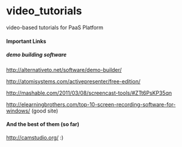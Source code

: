 # video_tutorials
video-based tutorials for PaaS Platform

#### Important Links
##### demo building software

http://alternativeto.net/software/demo-builder/

http://atomisystems.com/activepresenter/free-edition/

http://mashable.com/2011/03/08/screencast-tools/#ZTt6PsKP35qn

http://elearningbrothers.com/top-10-screen-recording-software-for-windows/ (good site)

#### And the best of them (so far)

http://camstudio.org/ :)
